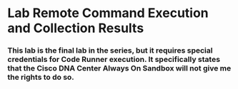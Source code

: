# Lab Remote Command Execution and Collection Results

### This lab is the final lab in the series, but it requires special credentials for Code Runner execution. It specifically states that the Cisco DNA Center Always On Sandbox will not give me the rights to do so.